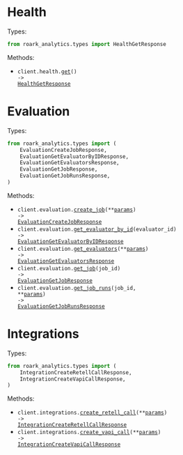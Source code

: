 # Health

Types:

```python
from roark_analytics.types import HealthGetResponse
```

Methods:

- <code title="get /health">client.health.<a href="./src/roark_analytics/resources/health.py">get</a>() -> <a href="./src/roark_analytics/types/health_get_response.py">HealthGetResponse</a></code>

# Evaluation

Types:

```python
from roark_analytics.types import (
    EvaluationCreateJobResponse,
    EvaluationGetEvaluatorByIDResponse,
    EvaluationGetEvaluatorsResponse,
    EvaluationGetJobResponse,
    EvaluationGetJobRunsResponse,
)
```

Methods:

- <code title="post /v1/evaluation/job">client.evaluation.<a href="./src/roark_analytics/resources/evaluation.py">create_job</a>(\*\*<a href="src/roark_analytics/types/evaluation_create_job_params.py">params</a>) -> <a href="./src/roark_analytics/types/evaluation_create_job_response.py">EvaluationCreateJobResponse</a></code>
- <code title="get /v1/evaluation/evaluators/{evaluatorId}">client.evaluation.<a href="./src/roark_analytics/resources/evaluation.py">get_evaluator_by_id</a>(evaluator_id) -> <a href="./src/roark_analytics/types/evaluation_get_evaluator_by_id_response.py">EvaluationGetEvaluatorByIDResponse</a></code>
- <code title="get /v1/evaluation/evaluators">client.evaluation.<a href="./src/roark_analytics/resources/evaluation.py">get_evaluators</a>(\*\*<a href="src/roark_analytics/types/evaluation_get_evaluators_params.py">params</a>) -> <a href="./src/roark_analytics/types/evaluation_get_evaluators_response.py">EvaluationGetEvaluatorsResponse</a></code>
- <code title="get /v1/evaluation/job/{jobId}">client.evaluation.<a href="./src/roark_analytics/resources/evaluation.py">get_job</a>(job_id) -> <a href="./src/roark_analytics/types/evaluation_get_job_response.py">EvaluationGetJobResponse</a></code>
- <code title="get /v1/evaluation/job/{jobId}/runs">client.evaluation.<a href="./src/roark_analytics/resources/evaluation.py">get_job_runs</a>(job_id, \*\*<a href="src/roark_analytics/types/evaluation_get_job_runs_params.py">params</a>) -> <a href="./src/roark_analytics/types/evaluation_get_job_runs_response.py">EvaluationGetJobRunsResponse</a></code>

# Integrations

Types:

```python
from roark_analytics.types import (
    IntegrationCreateRetellCallResponse,
    IntegrationCreateVapiCallResponse,
)
```

Methods:

- <code title="post /v1/retell/call">client.integrations.<a href="./src/roark_analytics/resources/integrations.py">create_retell_call</a>(\*\*<a href="src/roark_analytics/types/integration_create_retell_call_params.py">params</a>) -> <a href="./src/roark_analytics/types/integration_create_retell_call_response.py">IntegrationCreateRetellCallResponse</a></code>
- <code title="post /v1/vapi/call">client.integrations.<a href="./src/roark_analytics/resources/integrations.py">create_vapi_call</a>(\*\*<a href="src/roark_analytics/types/integration_create_vapi_call_params.py">params</a>) -> <a href="./src/roark_analytics/types/integration_create_vapi_call_response.py">IntegrationCreateVapiCallResponse</a></code>
